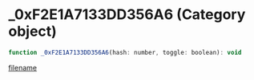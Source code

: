 # _0xF2E1A7133DD356A6 (Category object)

```js
function _0xF2E1A7133DD356A6(hash: number, toggle: boolean): void
```

[filename](_0xF2E1A7133DD356A6_m.md ':include')